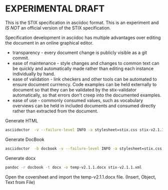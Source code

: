 # EXPERIMENTAL DRAFT

This is the STIX specification in asciidoc format. This is an experiment and *IS NOT* an official version of the STIX specification.

Specification development in asciidoc has multiple advantages over editing the document in an online graphical editor.
* transparency - every document change is publicly visible as a git commit.
* ease of maintenance - style changes and changes to common text can be quickly and automatically made rather than editing each instance individually by hand.
* ease of validation - link checkers and other tools can be automated to ensure document currrency. Code examples can be held externally to document so that they can be validated by the stix-validator automatically, so that errors don't creep into the documented examples.
* ease of use - commonly consumed values, such as vocabulary overviews can be held in included documents and consumed directly rather than extracted from the document.

Generate HTML
```bash
asciidoctor  -v --failure-level INFO -a stylesheet=stix.css stix-v2.1.1.adoc
```

Generate DocBook
```bash
asciidoctor  -b docbook -v --failure-level INFO -a stylesheet=stix.css stix-v2.1.1.adoc
```

Generate docx
```bash
pandoc -r docbook -t docx -o temp-v2.1.1.docx stix-v2.1.1.xml
```
Open the coversheet and import the temp-v2.1.1.docx file.
(Insert, Object, Text from File)
